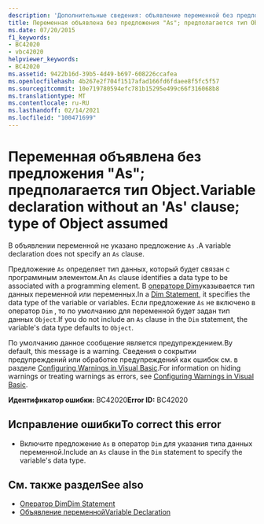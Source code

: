 ```yaml
---
description: 'Дополнительные сведения: объявление переменной без предложения AS; предполагаемый тип объекта'
title: Переменная объявлена без предложения "As"; предполагается тип Object.
ms.date: 07/20/2015
f1_keywords:
- BC42020
- vbc42020
helpviewer_keywords:
- BC42020
ms.assetid: 9422b16d-39b5-4d49-b697-608226ccafea
ms.openlocfilehash: 4b267e2f704f1517afad166fd6fdaee8f5fc5f57
ms.sourcegitcommit: 10e719780594efc781b15295e499c66f316068b8
ms.translationtype: MT
ms.contentlocale: ru-RU
ms.lasthandoff: 02/14/2021
ms.locfileid: "100471699"
---
```

# <a name="variable-declaration-without-an-as-clause-type-of-object-assumed"></a><span data-ttu-id="0d603-103">Переменная объявлена без предложения "As"; предполагается тип Object.</span><span class="sxs-lookup"><span data-stu-id="0d603-103">Variable declaration without an 'As' clause; type of Object assumed</span></span>

<span data-ttu-id="0d603-104">В объявлении переменной не указано предложение `As` .</span><span class="sxs-lookup"><span data-stu-id="0d603-104">A variable declaration does not specify an `As` clause.</span></span>  
  
 <span data-ttu-id="0d603-105">Предложение `As` определяет тип данных, который будет связан с программным элементом.</span><span class="sxs-lookup"><span data-stu-id="0d603-105">An `As` clause identifies a data type to be associated with a programming element.</span></span> <span data-ttu-id="0d603-106">В [операторе Dim](../language-reference/statements/dim-statement.md)указывается тип данных переменной или переменных.</span><span class="sxs-lookup"><span data-stu-id="0d603-106">In a [Dim Statement](../language-reference/statements/dim-statement.md), it specifies the data type of the variable or variables.</span></span> <span data-ttu-id="0d603-107">Если предложение `As` не включено в оператор `Dim` , то по умолчанию для переменной будет задан тип данных `Object`.</span><span class="sxs-lookup"><span data-stu-id="0d603-107">If you do not include an `As` clause in the `Dim` statement, the variable's data type defaults to `Object`.</span></span>  
  
 <span data-ttu-id="0d603-108">По умолчанию данное сообщение является предупреждением.</span><span class="sxs-lookup"><span data-stu-id="0d603-108">By default, this message is a warning.</span></span> <span data-ttu-id="0d603-109">Сведения о сокрытии предупреждений или обработке предупреждений как ошибок см. в разделе [Configuring Warnings in Visual Basic](/visualstudio/ide/configuring-warnings-in-visual-basic).</span><span class="sxs-lookup"><span data-stu-id="0d603-109">For information on hiding warnings or treating warnings as errors, see [Configuring Warnings in Visual Basic](/visualstudio/ide/configuring-warnings-in-visual-basic).</span></span>  
  
 <span data-ttu-id="0d603-110">**Идентификатор ошибки:** BC42020</span><span class="sxs-lookup"><span data-stu-id="0d603-110">**Error ID:** BC42020</span></span>  
  
## <a name="to-correct-this-error"></a><span data-ttu-id="0d603-111">Исправление ошибки</span><span class="sxs-lookup"><span data-stu-id="0d603-111">To correct this error</span></span>  
  
- <span data-ttu-id="0d603-112">Включите предложение `As` в оператор `Dim` для указания типа данных переменной.</span><span class="sxs-lookup"><span data-stu-id="0d603-112">Include an `As` clause in the `Dim` statement to specify the variable's data type.</span></span>  
  
## <a name="see-also"></a><span data-ttu-id="0d603-113">См. также раздел</span><span class="sxs-lookup"><span data-stu-id="0d603-113">See also</span></span>

- [<span data-ttu-id="0d603-114">Оператор Dim</span><span class="sxs-lookup"><span data-stu-id="0d603-114">Dim Statement</span></span>](../language-reference/statements/dim-statement.md)
- [<span data-ttu-id="0d603-115">Объявление переменной</span><span class="sxs-lookup"><span data-stu-id="0d603-115">Variable Declaration</span></span>](../programming-guide/language-features/variables/variable-declaration.md)

